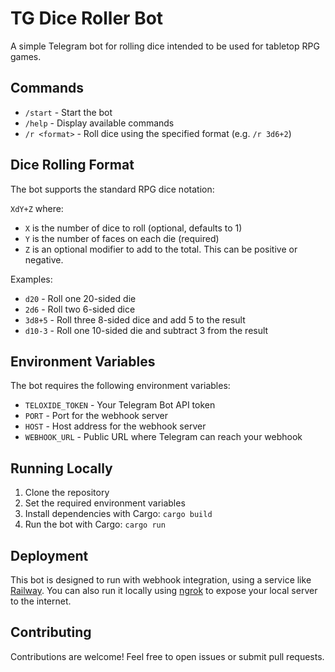 # TG Dice Roller Bot

A simple Telegram bot for rolling dice intended to be used for tabletop RPG games. 

## Commands

- `/start` - Start the bot
- `/help` - Display available commands
- `/r <format>` - Roll dice using the specified format (e.g. `/r 3d6+2`)

## Dice Rolling Format

The bot supports the standard RPG dice notation:

`XdY+Z` where:
  - `X` is the number of dice to roll (optional, defaults to 1)
  - `Y` is the number of faces on each die (required)
  - `Z` is an optional modifier to add to the total. This can be positive or negative.

Examples:
- `d20` - Roll one 20-sided die
- `2d6` - Roll two 6-sided dice
- `3d8+5` - Roll three 8-sided dice and add 5 to the result
- `d10-3` - Roll one 10-sided die and subtract 3 from the result

## Environment Variables

The bot requires the following environment variables:
- `TELOXIDE_TOKEN` - Your Telegram Bot API token
- `PORT` - Port for the webhook server
- `HOST` - Host address for the webhook server
- `WEBHOOK_URL` - Public URL where Telegram can reach your webhook

## Running Locally

1. Clone the repository
2. Set the required environment variables
3. Install dependencies with Cargo: `cargo build`
4. Run the bot with Cargo: `cargo run`


## Deployment

This bot is designed to run with webhook integration, using a service like [Railway](https://railway.com/). You can also run it locally using [ngrok](https://ngrok.com/) to expose your local server to the internet.


## Contributing

Contributions are welcome! Feel free to open issues or submit pull requests.